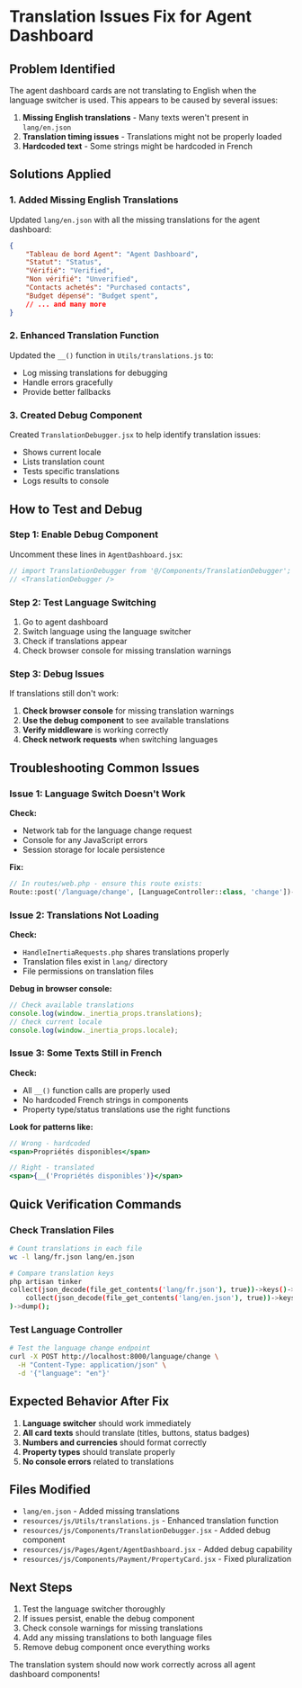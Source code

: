# Translation Issues Fix for Agent Dashboard

## Problem Identified

The agent dashboard cards are not translating to English when the language switcher is used. This appears to be caused by several issues:

1. **Missing English translations** - Many texts weren't present in `lang/en.json`
2. **Translation timing issues** - Translations might not be properly loaded
3. **Hardcoded text** - Some strings might be hardcoded in French

## Solutions Applied

### 1. Added Missing English Translations

Updated `lang/en.json` with all the missing translations for the agent dashboard:

```json
{
    "Tableau de bord Agent": "Agent Dashboard",
    "Statut": "Status", 
    "Vérifié": "Verified",
    "Non vérifié": "Unverified",
    "Contacts achetés": "Purchased contacts",
    "Budget dépensé": "Budget spent",
    // ... and many more
}
```

### 2. Enhanced Translation Function

Updated the `__()` function in `Utils/translations.js` to:
- Log missing translations for debugging
- Handle errors gracefully
- Provide better fallbacks

### 3. Created Debug Component

Created `TranslationDebugger.jsx` to help identify translation issues:
- Shows current locale
- Lists translation count
- Tests specific translations
- Logs results to console

## How to Test and Debug

### Step 1: Enable Debug Component
Uncomment these lines in `AgentDashboard.jsx`:
```jsx
// import TranslationDebugger from '@/Components/TranslationDebugger';
// <TranslationDebugger />
```

### Step 2: Test Language Switching
1. Go to agent dashboard
2. Switch language using the language switcher
3. Check if translations appear
4. Check browser console for missing translation warnings

### Step 3: Debug Issues
If translations still don't work:

1. **Check browser console** for missing translation warnings
2. **Use the debug component** to see available translations
3. **Verify middleware** is working correctly
4. **Check network requests** when switching languages

## Troubleshooting Common Issues

### Issue 1: Language Switch Doesn't Work
**Check:**
- Network tab for the language change request
- Console for any JavaScript errors
- Session storage for locale persistence

**Fix:**
```php
// In routes/web.php - ensure this route exists:
Route::post('/language/change', [LanguageController::class, 'change'])->name('language.change');
```

### Issue 2: Translations Not Loading
**Check:**
- `HandleInertiaRequests.php` shares translations properly
- Translation files exist in `lang/` directory
- File permissions on translation files

**Debug in browser console:**
```javascript
// Check available translations
console.log(window._inertia_props.translations);
// Check current locale
console.log(window._inertia_props.locale);
```

### Issue 3: Some Texts Still in French
**Check:**
- All `__()` function calls are properly used
- No hardcoded French strings in components
- Property type/status translations use the right functions

**Look for patterns like:**
```jsx
// Wrong - hardcoded
<span>Propriétés disponibles</span>

// Right - translated
<span>{__('Propriétés disponibles')}</span>
```

## Quick Verification Commands

### Check Translation Files
```bash
# Count translations in each file
wc -l lang/fr.json lang/en.json

# Compare translation keys
php artisan tinker
collect(json_decode(file_get_contents('lang/fr.json'), true))->keys()->diff(
    collect(json_decode(file_get_contents('lang/en.json'), true))->keys()
)->dump();
```

### Test Language Controller
```bash
# Test the language change endpoint
curl -X POST http://localhost:8000/language/change \
  -H "Content-Type: application/json" \
  -d '{"language": "en"}'
```

## Expected Behavior After Fix

1. **Language switcher** should work immediately
2. **All card texts** should translate (titles, buttons, status badges)
3. **Numbers and currencies** should format correctly
4. **Property types** should translate properly
5. **No console errors** related to translations

## Files Modified

- `lang/en.json` - Added missing translations
- `resources/js/Utils/translations.js` - Enhanced translation function
- `resources/js/Components/TranslationDebugger.jsx` - Added debug component
- `resources/js/Pages/Agent/AgentDashboard.jsx` - Added debug capability
- `resources/js/Components/Payment/PropertyCard.jsx` - Fixed pluralization

## Next Steps

1. Test the language switcher thoroughly
2. If issues persist, enable the debug component
3. Check console warnings for missing translations
4. Add any missing translations to both language files
5. Remove debug component once everything works

The translation system should now work correctly across all agent dashboard components!

